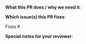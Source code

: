<!--  Thanks for sending a pull request!  Here are some tips for you:

1. If this is your first time, please read our contributor guidelines: https://github.com/kudobuilder/kudo/blob/master/CONTRIBUTING.md
2. Please label this pull request according to what type of issue you are addressing, especially if this is a release targeted pull request. For reference on required PR/issue labels, read here:
https://github.com/kudobuilder/kudo/blob/master/RELEASE.md
3. Ensure you have added or ran the appropriate tests for your PR
4. If the PR is unfinished, start it as a Draft PR: https://github.blog/2019-02-14-introducing-draft-pull-requests/
-->

**What this PR does / why we need it**:

**Which issue(s) this PR fixes**:
<!-- 
*Automatically closes linked issue when PR is merged.
Usage: `Fixes #<issue number>`, or `Fixes (paste link of issue)`.
-->
Fixes #

**Special notes for your reviewer**:

